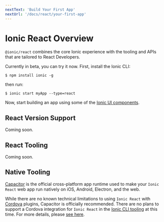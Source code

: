 ```yaml
---
nextText: 'Build Your First App'
nextUrl: '/docs/react/your-first-app'
---
```


# Ionic React Overview

`@ionic/react` combines the core Ionic experience with the tooling and APIs that are tailored to React Developers.

Currently in beta, you can try it now. First, install the Ionic CLI:

```shell
$ npm install ionic -g
```

 then run:

```shell
$ ionic start myApp --type=react
```

Now, start building an app using some of the [Ionic UI components](/docs/components). 

## React Version Support

Coming soon.

## React Tooling

Coming soon.

## Native Tooling

[Capacitor](https://capacitor.ionicframework.com) is the official cross-platform app runtime used to make your `Ionic React` web app run natively on iOS, Android, Electron, and the web. 

While there are no known technical limitations to using `Ionic React` with [Cordova](https://cordova.apache.org/) plugins, Capacitor is officially recommended. There are no plans to support a Cordova integration for `Ionic React` in the [Ionic CLI tooling](/docs/cli) at this time. For more details, please [see here](https://capacitor.ionicframework.com/docs/cordova).